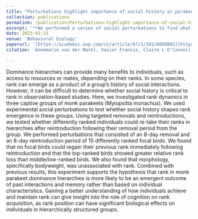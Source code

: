 ```yaml
---
title: "Perturbations highlight importance of social history in parakeet rank dynamics"
collection: publications
permalink: /publication/Perturbations-highlight-importance-of-social-history-in-parakeet-rank-dynamics
excerpt: '**We performed a series of social perturbations to find what determines dominance rank in monk parakeets. We found that 1. bodyweight is not associated with rank, 2. reintroduced birds were not able to regain their rank following reintroduction, and 3. top-ranked birds experienced greater relative rank losses. These results, in addition to our previous work, suggests that social history is important for structuring monk parakeet dominance hierarhcies**'
date: 2023-03-31
venue: 'Behavioral Ecology'
paperurl: '[https://academic.oup.com/cz/article/67/1/101/6050802](https://academic.oup.com/beheco/advance-article-abstract/doi/10.1093/beheco/arad015/7093242?redirectedFrom=fulltext&login=false)'
citation: 'Annemarie van der Marel, Xavier Francis, Claire L O’Connell, Cesar O Estien, Chelsea Carminito, Virginia Darby Moore, Nickolas Lormand, Bryan M Kluever, Elizabeth A Hobson, Perturbations highlight importance of social history in parakeet rank dynamics, Behavioral Ecology, 2023;, arad015, https://doi.org/10.1093/beheco/arad015'

---
```

Dominance hierarchies can provide many benefits to individuals, such as access to resources or mates, depending on their ranks. In some species, rank can emerge as a product of a group’s history of social interactions. However, it can be difficult to determine whether social history is critical to rank in observation-based studies. Here, we investigated rank dynamics in three captive groups of monk parakeets (Myiopsitta monachus). We used experimental social perturbations to test whether social history shapes rank emergence in these groups. Using targeted removals and reintroductions, we tested whether differently ranked individuals could re-take their ranks in hierarchies after reintroduction following their removal period from the group. We performed perturbations that consisted of an 8-day removal and an 8-day reintroduction period of 15 differently ranked focal birds. We found that no focal birds could regain their previous rank immediately following reintroduction and that the top-ranked birds showed greater relative rank loss than middle/low-ranked birds. We also found that morphology, specifically bodyweight, was unassociated with rank. Combined with previous results, this experiment supports the hypothesis that rank in monk parakeet dominance hierarchies is more likely to be an emergent outcome of past interactions and memory rather than based on individual characteristics. Gaining a better understanding of how individuals achieve and maintain rank can give insight into the role of cognition on rank acquisition, as rank position can have significant biological effects on individuals in hierarchically structured groups.

